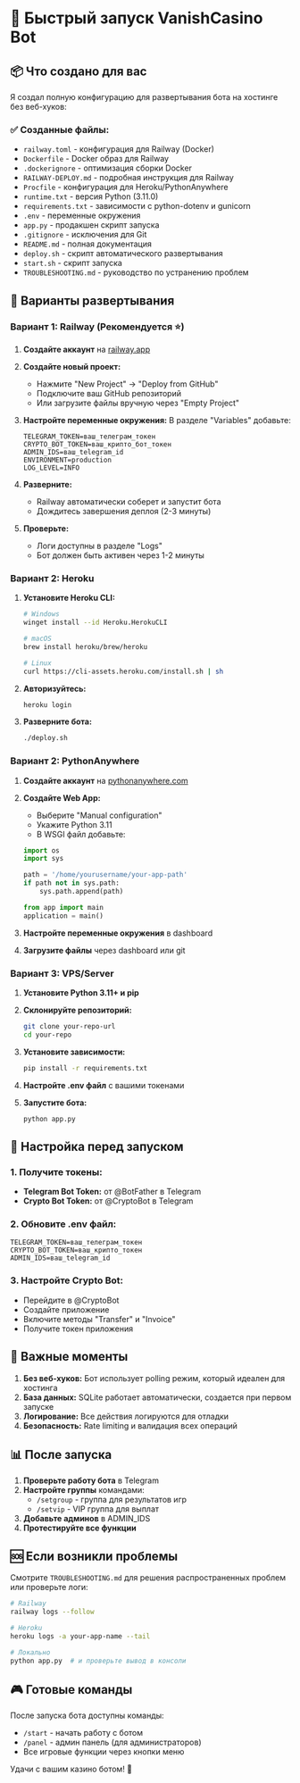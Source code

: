 # 🚀 Быстрый запуск VanishCasino Bot

## 📦 Что создано для вас

Я создал полную конфигурацию для развертывания бота на хостинге без веб-хуков:

### ✅ Созданные файлы:
- `railway.toml` - конфигурация для Railway (Docker)
- `Dockerfile` - Docker образ для Railway
- `.dockerignore` - оптимизация сборки Docker
- `RAILWAY-DEPLOY.md` - подробная инструкция для Railway
- `Procfile` - конфигурация для Heroku/PythonAnywhere
- `runtime.txt` - версия Python (3.11.0)
- `requirements.txt` - зависимости с python-dotenv и gunicorn
- `.env` - переменные окружения
- `app.py` - продакшен скрипт запуска
- `.gitignore` - исключения для Git
- `README.md` - полная документация
- `deploy.sh` - скрипт автоматического развертывания
- `start.sh` - скрипт запуска
- `TROUBLESHOOTING.md` - руководство по устранению проблем

## 🎯 Варианты развертывания

### Вариант 1: Railway (Рекомендуется ⭐)

1. **Создайте аккаунт** на [railway.app](https://railway.app)

2. **Создайте новый проект:**
   - Нажмите "New Project" → "Deploy from GitHub"
   - Подключите ваш GitHub репозиторий
   - Или загрузите файлы вручную через "Empty Project"

3. **Настройте переменные окружения:**
   В разделе "Variables" добавьте:
   ```
   TELEGRAM_TOKEN=ваш_телеграм_токен
   CRYPTO_BOT_TOKEN=ваш_крипто_бот_токен
   ADMIN_IDS=ваш_telegram_id
   ENVIRONMENT=production
   LOG_LEVEL=INFO
   ```

4. **Разверните:**
   - Railway автоматически соберет и запустит бота
   - Дождитесь завершения деплоя (2-3 минуты)

5. **Проверьте:**
   - Логи доступны в разделе "Logs"
   - Бот должен быть активен через 1-2 минуты

### Вариант 2: Heroku

1. **Установите Heroku CLI:**
   ```bash
   # Windows
   winget install --id Heroku.HerokuCLI

   # macOS
   brew install heroku/brew/heroku

   # Linux
   curl https://cli-assets.heroku.com/install.sh | sh
   ```

2. **Авторизуйтесь:**
   ```bash
   heroku login
   ```

3. **Разверните бота:**
   ```bash
   ./deploy.sh
   ```

### Вариант 2: PythonAnywhere

1. **Создайте аккаунт** на [pythonanywhere.com](https://pythonanywhere.com)

2. **Создайте Web App:**
   - Выберите "Manual configuration"
   - Укажите Python 3.11
   - В WSGI файл добавьте:
   ```python
   import os
   import sys

   path = '/home/yourusername/your-app-path'
   if path not in sys.path:
       sys.path.append(path)

   from app import main
   application = main()
   ```

3. **Настройте переменные окружения** в dashboard

4. **Загрузите файлы** через dashboard или git

### Вариант 3: VPS/Server

1. **Установите Python 3.11+ и pip**

2. **Склонируйте репозиторий:**
   ```bash
   git clone your-repo-url
   cd your-repo
   ```

3. **Установите зависимости:**
   ```bash
   pip install -r requirements.txt
   ```

4. **Настройте .env файл** с вашими токенами

5. **Запустите бота:**
   ```bash
   python app.py
   ```

## 🔧 Настройка перед запуском

### 1. Получите токены:
- **Telegram Bot Token:** от @BotFather в Telegram
- **Crypto Bot Token:** от @CryptoBot в Telegram

### 2. Обновите .env файл:
```env
TELEGRAM_TOKEN=ваш_телеграм_токен
CRYPTO_BOT_TOKEN=ваш_крипто_токен
ADMIN_IDS=ваш_telegram_id
```

### 3. Настройте Crypto Bot:
- Перейдите в @CryptoBot
- Создайте приложение
- Включите методы "Transfer" и "Invoice"
- Получите токен приложения

## 🚨 Важные моменты

1. **Без веб-хуков:** Бот использует polling режим, который идеален для хостинга
2. **База данных:** SQLite работает автоматически, создается при первом запуске
3. **Логирование:** Все действия логируются для отладки
4. **Безопасность:** Rate limiting и валидация всех операций

## 📊 После запуска

1. **Проверьте работу бота** в Telegram
2. **Настройте группы** командами:
   - `/setgroup` - группа для результатов игр
   - `/setvip` - VIP группа для выплат
3. **Добавьте админов** в ADMIN_IDS
4. **Протестируйте все функции**

## 🆘 Если возникли проблемы

Смотрите `TROUBLESHOOTING.md` для решения распространенных проблем или проверьте логи:

```bash
# Railway
railway logs --follow

# Heroku
heroku logs -a your-app-name --tail

# Локально
python app.py  # и проверьте вывод в консоли
```

## 🎮 Готовые команды

После запуска бота доступны команды:
- `/start` - начать работу с ботом
- `/panel` - админ панель (для администраторов)
- Все игровые функции через кнопки меню

Удачи с вашим казино ботом! 🎰